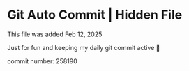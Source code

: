 # Git Auto Commit | Hidden File

This file was added Feb 12, 2025

Just for fun and keeping my daily git commit active 🤪

commit number: 258190
